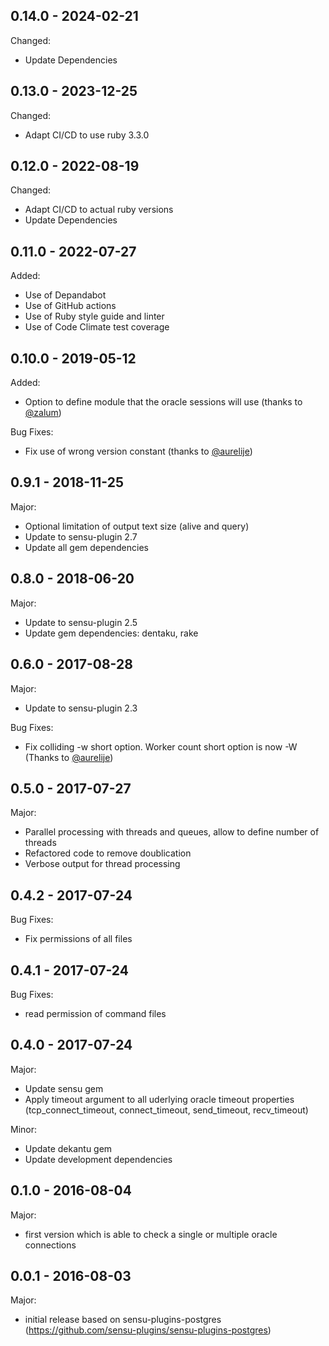 ## 0.14.0 - 2024-02-21

Changed:
- Update Dependencies

## 0.13.0 - 2023-12-25

Changed:
- Adapt CI/CD to use ruby 3.3.0

## 0.12.0 - 2022-08-19

Changed:
- Adapt CI/CD to actual ruby versions
- Update Dependencies

## 0.11.0 - 2022-07-27

Added:
- Use of Depandabot
- Use of GitHub actions
- Use of Ruby style guide and linter
- Use of Code Climate test coverage

## 0.10.0 - 2019-05-12

Added:
- Option to define module that the oracle sessions will use (thanks to [@zalum](https://github.com/zalum))

Bug Fixes:
- Fix use of wrong version constant (thanks to [@aurelije](https://github.com/aurelije))

## 0.9.1 - 2018-11-25

Major:
- Optional limitation of output text size (alive and query)
- Update to sensu-plugin 2.7
- Update all gem dependencies

## 0.8.0 - 2018-06-20

Major:
- Update to sensu-plugin 2.5
- Update gem dependencies: dentaku, rake

## 0.6.0 - 2017-08-28

Major:
- Update to sensu-plugin 2.3

Bug Fixes:
- Fix colliding -w short option. Worker count short option is now -W (Thanks to [@aurelije](https://github.com/aurelije))

## 0.5.0 - 2017-07-27

Major:
- Parallel processing with threads and queues, allow to define number of threads
- Refactored code to remove doublication
- Verbose output for thread processing

## 0.4.2 - 2017-07-24

Bug Fixes:
- Fix permissions of all files

## 0.4.1 - 2017-07-24

Bug Fixes:
- read permission of command files

## 0.4.0 - 2017-07-24

Major:
- Update sensu gem
- Apply timeout argument to all uderlying oracle timeout properties (tcp_connect_timeout, connect_timeout, send_timeout, recv_timeout)

Minor:
- Update dekantu gem
- Update development dependencies


## 0.1.0 - 2016-08-04

Major:
- first version which is able to check a single or multiple oracle connections

## 0.0.1 - 2016-08-03

Major:
- initial release based on sensu-plugins-postgres (https://github.com/sensu-plugins/sensu-plugins-postgres)
